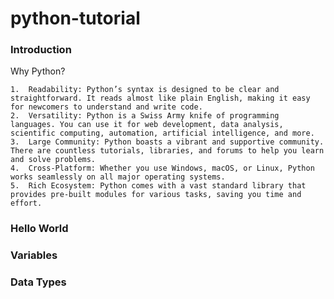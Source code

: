 # python-tutorial
### Introduction
Why Python?

	1.	Readability: Python’s syntax is designed to be clear and straightforward. It reads almost like plain English, making it easy for newcomers to understand and write code.
	2.	Versatility: Python is a Swiss Army knife of programming languages. You can use it for web development, data analysis, scientific computing, automation, artificial intelligence, and more.
	3.	Large Community: Python boasts a vibrant and supportive community. There are countless tutorials, libraries, and forums to help you learn and solve problems.
	4.	Cross-Platform: Whether you use Windows, macOS, or Linux, Python works seamlessly on all major operating systems.
	5.	Rich Ecosystem: Python comes with a vast standard library that provides pre-built modules for various tasks, saving you time and effort.

### Hello World
### Variables
### Data Types
